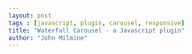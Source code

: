 ```yaml
---
layout: post
tags : [javascript, plugin, carousel, responsive]
title: "Waterfall Carousel - a Javascript plugin"
author: "John Milmine"
---
```





